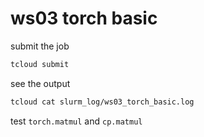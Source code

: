 # ws03 torch basic

submit the job

```bash
tcloud submit
```

see the output

```bash
tcloud cat slurm_log/ws03_torch_basic.log
```

test `torch.matmul` and `cp.matmul`
